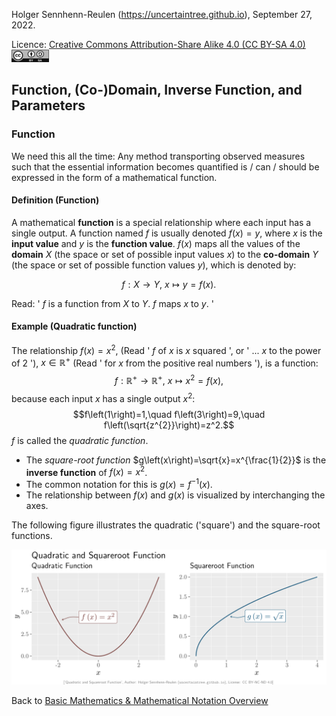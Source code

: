 Holger Sennhenn-Reulen (https://uncertaintree.github.io), September 27, 2022. 

Licence: [Creative Commons Attribution-Share Alike 4.0 (CC BY-SA 4.0)   <img src="https://github.com/uncertaintree/uncertaintree.github.io/blob/master/oer/cc_by_sa.png" width="60" height="20">](https://creativecommons.org/licenses/by-sa/4.0/)

## Function, (Co-)Domain, Inverse Function, and Parameters

### Function
We need this all the time: 
Any method transporting observed measures such that the essential information becomes quantified is / can / should be expressed in the form of a mathematical function. 

#### Definition (Function)
A mathematical **function** is a special relationship where each input has a single output. 
A function named $f$ is usually denoted $f(x)=y$, where $x$ is the **input value** and $y$ is the **function value**. 
$f\left(x\right)$ maps all the values of the **domain** $X$ (the space or set of possible input values $x$) to the **co-domain** $Y$ (the space or set of possible function values $y$), which is denoted by: 

$$f:X\rightarrow Y,~x\mapsto y=f\left(x\right).$$

Read: ' $f$ is a function from $X$ to $Y$. $f$ maps $x$ to $y$. '

#### Example (Quadratic function)
The relationship $f(x) = x^{2}$, (Read ' $f$ of $x$ is $x$ squared ', or ' ... $x$ to the power of $2$ '), $x\in\mathbb{R}^{+}$ (Read ' for $x$ from the positive real numbers '), is a function: 
$$f:\mathbb{R}^{+}\rightarrow \mathbb{R}^{+},~x\mapsto x^{2}=f\left(x\right),$$ 
because each input $x$ has a single output $x^{2}$: 
$$f\left(1\right)=1,\quad f\left(3\right)=9,\quad f\left(\sqrt{z^{2}}\right)=z^2.$$
$f$ is called the *quadratic function*. 

- The *square-root function* $g\left(x\right)=\sqrt{x}=x^{\frac{1}{2}}$ is the **inverse function** of $f(x) = x^{2}$.
- The common notation for this is $g\left(x\right)=f^{-1}\left(x\right)$. 
- The relationship between $f\left(x\right)$ and $g\left(x\right)$ is visualized by interchanging the axes.

The following figure illustrates the quadratic ('square') and the square-root functions.

<img src="https://github.com/uncertaintree/uncertaintree.github.io/blob/master/oer/basic_mathematical_notation/quadratic_squareroot.png">

Back to [Basic Mathematics & Mathematical Notation Overview](https://github.com/uncertaintree/uncertaintree.github.io/blob/master/oer/basic_mathematical_notation/00_index.md)
